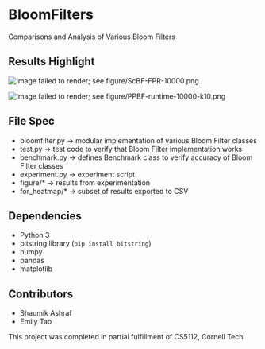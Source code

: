 # BloomFilters

Comparisons and Analysis of Various Bloom Filters

## Results Highlight

![Image failed to render; see figure/ScBF-FPR-10000.png](ScBF-FPR-10000.png)

![Image failed to render; see figure/PPBF-runtime-10000-k10.png](PPBF-runtime-10000-k10.png)

## File Spec
 - bloomfilter.py -> modular implementation of various Bloom Filter classes
 - test.py -> test code to verify that Bloom Filter implementation works
 - benchmark.py -> defines Benchmark class to verify accuracy of Bloom Filter classes
 - experiment.py -> experiment script
 - figure/* -> results from experimentation
 - for_heatmap/* -> subset of results exported to CSV

## Dependencies
 - Python 3
 - bitstring library (`pip install bitstring`)
 - numpy
 - pandas
 - matplotlib

## Contributors
 - Shaumik Ashraf
 - Emily Tao

This project was completed in partial fulfillment of CS5112, Cornell Tech
